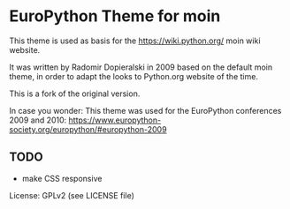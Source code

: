 EuroPython Theme for moin
=========================

This theme is used as basis for the https://wiki.python.org/ moin wiki
website.

It was written by Radomir Dopieralski in 2009 based on the default moin
theme, in order to adapt the looks to Python.org website of the time.

This is a fork of the original version.

In case you wonder: This theme was used for the EuroPython conferences 2009
and 2010: https://www.europython-society.org/europython/#europython-2009

TODO
----

 - make CSS responsive

License: GPLv2 (see LICENSE file)
